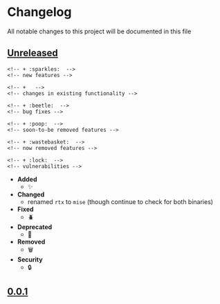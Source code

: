 # Changelog
All notable changes to this project will be documented in this file

[unreleased]: https://github.com/eugenesvk/xontrib-mise/compare/0.0.1...HEAD
## [Unreleased]
  <!-- - __Added__ -->
    <!-- + :sparkles:  -->
    <!-- new features -->
  <!-- - __Changed__ -->
    <!-- +   -->
    <!-- changes in existing functionality -->
  <!-- - __Fixed__ -->
    <!-- + :beetle:  -->
    <!-- bug fixes -->
  <!-- - __Deprecated__ -->
    <!-- + :poop:  -->
    <!-- soon-to-be removed features -->
  <!-- - __Removed__ -->
    <!-- + :wastebasket:  -->
    <!-- now removed features -->
  <!-- - __Security__ -->
    <!-- + :lock:  -->
    <!-- vulnerabilities -->
  - __Added__
    + :sparkles: 
  - __Changed__
    + renamed `rtx` to `mise` (though continue to check for both binaries)
  - __Fixed__
    + :beetle: 
  - __Deprecated__
    + :poop: 
  - __Removed__
    + :wastebasket: 
  - __Security__
    + :lock: 

[0.0.1]: https://github.com/eugenesvk/xontrib-mise/releases/tag/0.0.1
## [0.0.1]
